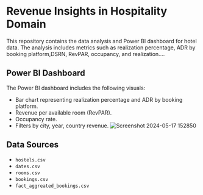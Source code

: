 # Revenue Insights in Hospitality Domain
This repository contains the data analysis and Power BI dashboard for hotel data. The analysis includes metrics such as realization percentage, ADR by booking platform,DSRN, RevPAR, occupancy, and realization....

## Power BI Dashboard

The Power BI dashboard includes the following visuals:
- Bar chart representing realization percentage and ADR by booking platform.
- Revenue per available room (RevPAR).
- Occupancy rate.
- Filters by city, year, country revenue.
![Screenshot 2024-05-17 152850](https://github.com/muralikatta12/Dashboard/assets/124357793/d9976efc-61bb-4bbd-84c4-43d3527b47f4)

## Data Sources

- `hostels.csv`
- `dates.csv`
- `rooms.csv`
- `bookings.csv`
- `fact_aggreated_bookings.csv`
